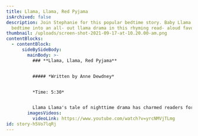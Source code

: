 ```yaml
---
title: Llama, Llama, Red Pyjama
isArchived: false
description: Join Stephanie for this popular bedtime story. Baby Llama turns
  bedtime into an all- out llama drama in this rhyming read- aloud favorite!
thumbnail: /uploads/screen-shot-2021-09-17-at-10.20.00-am.png
contentBlocks:
  - contentBlock:
      sideBySideBody:
        mainBody: >-
          ### **Llama, Llama, Red Pyjama**


          ##### *Written by Anne Dewdney*


          *Time: 5:30*


          Llama Llama's tale of nighttime drama has charmed readers for over a decade and makes an ideal story for bedtime reading. Children will relate to Baby Llama's need for comfort, as much as parents will appreciate Mama Llama's reassuring message.
        imagesVideos:
          videoLink: https://www.youtube.com/watch?v=yrcNMVjTLmg
id: story-h5Vo7lqRj
---
```

